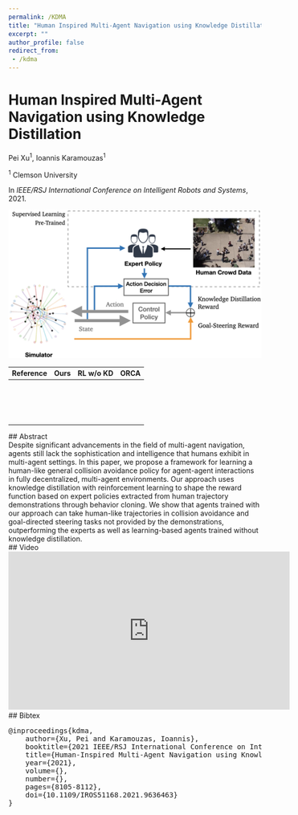 ```yaml
---
permalink: /KDMA
title: "Human Inspired Multi-Agent Navigation using Knowledge Distillation"
excerpt: ""
author_profile: false
redirect_from: 
 - /kdma
--- 
```


# Human Inspired Multi-Agent Navigation using Knowledge Distillation

<p class="author">
Pei Xu<sup>1</sup>, Ioannis Karamouzas<sup>1</sup>
</p>

<p class="affiliation">
<sup>1</sup> Clemson University
</p>

In _IEEE/RSJ International Conference on Intelligent Robots and Systems_, 2021.


<div class="m10"></div>
<div class="teaser">
<p><img src="projects/KDMA/teaser.png" /></p>
</div>

<table>
<thead>
<tr>
<th>Reference</th>
<th>Ours</th>
<th>RL w/o KD</th>
<th>ORCA</th>
</tr>
</thead>
<tbody>
<tr>
<td><a target="_blank" rel="noopener noreferrer" href="https://github.com/xupei0610/KDMA/blob/main/gallery/c6_ref.gif"><img src="https://github.com/xupei0610/KDMA/raw/main/gallery/c6_ref.gif" alt="" data-animated-image="" style="max-width: 100%;"></a></td>
<td><a target="_blank" rel="noopener noreferrer" href="https://github.com/xupei0610/KDMA/blob/main/gallery/c6_ours.gif"><img src="https://github.com/xupei0610/KDMA/raw/main/gallery/c6_ours.gif" alt="" data-animated-image="" style="max-width: 100%;"></a></td>
<td><a target="_blank" rel="noopener noreferrer" href="https://github.com/xupei0610/KDMA/blob/main/gallery/c6_rl.gif"><img src="https://github.com/xupei0610/KDMA/raw/main/gallery/c6_rl.gif" alt="" data-animated-image="" style="max-width: 100%;"></a></td>
<td><a target="_blank" rel="noopener noreferrer" href="https://github.com/xupei0610/KDMA/blob/main/gallery/c6_orca.gif"><img src="https://github.com/xupei0610/KDMA/raw/main/gallery/c6_orca.gif" alt="" data-animated-image="" style="max-width: 100%;"></a></td>
</tr>
<tr>
<td><a target="_blank" rel="noopener noreferrer" href="https://github.com/xupei0610/KDMA/blob/main/gallery/c12_1_ref.gif"><img src="https://github.com/xupei0610/KDMA/raw/main/gallery/c12_1_ref.gif" alt="" data-animated-image="" style="max-width: 100%;"></a></td>
<td><a target="_blank" rel="noopener noreferrer" href="https://github.com/xupei0610/KDMA/blob/main/gallery/c12_1_ours.gif"><img src="https://github.com/xupei0610/KDMA/raw/main/gallery/c12_1_ours.gif" alt="" data-animated-image="" style="max-width: 100%;"></a></td>
<td><a target="_blank" rel="noopener noreferrer" href="https://github.com/xupei0610/KDMA/blob/main/gallery/c12_1_rl.gif"><img src="https://github.com/xupei0610/KDMA/raw/main/gallery/c12_1_rl.gif" alt="" data-animated-image="" style="max-width: 100%;"></a></td>
<td><a target="_blank" rel="noopener noreferrer" href="https://github.com/xupei0610/KDMA/blob/main/gallery/c12_1_orca.gif"><img src="https://github.com/xupei0610/KDMA/raw/main/gallery/c12_1_orca.gif" alt="" data-animated-image="" style="max-width: 100%;"></a></td>
</tr>
<tr>
<td><a target="_blank" rel="noopener noreferrer" href="https://github.com/xupei0610/KDMA/blob/main/gallery/c24_3_ref.gif"><img src="https://github.com/xupei0610/KDMA/raw/main/gallery/c24_3_ref.gif" alt="" data-animated-image="" style="max-width: 100%;"></a></td>
<td><a target="_blank" rel="noopener noreferrer" href="https://github.com/xupei0610/KDMA/blob/main/gallery/c24_3_ours.gif"><img src="https://github.com/xupei0610/KDMA/raw/main/gallery/c24_3_ours.gif" alt="" data-animated-image="" style="max-width: 100%;"></a></td>
<td><a target="_blank" rel="noopener noreferrer" href="https://github.com/xupei0610/KDMA/blob/main/gallery/c24_3_rl.gif"><img src="https://github.com/xupei0610/KDMA/raw/main/gallery/c24_3_rl.gif" alt="" data-animated-image="" style="max-width: 100%;"></a></td>
<td><a target="_blank" rel="noopener noreferrer" href="https://github.com/xupei0610/KDMA/blob/main/gallery/c24_3_orca.gif"><img src="https://github.com/xupei0610/KDMA/raw/main/gallery/c24_3_orca.gif" alt="" data-animated-image="" style="max-width: 100%;"></a></td>
</tr>
<tr>
<td><a target="_blank" rel="noopener noreferrer" href="https://github.com/xupei0610/KDMA/blob/main/gallery/c24_4_ref.gif"><img src="https://github.com/xupei0610/KDMA/raw/main/gallery/c24_4_ref.gif" alt="" data-animated-image="" style="max-width: 100%;"></a></td>
<td><a target="_blank" rel="noopener noreferrer" href="https://github.com/xupei0610/KDMA/blob/main/gallery/c24_4_ours.gif"><img src="https://github.com/xupei0610/KDMA/raw/main/gallery/c24_4_ours.gif" alt="" data-animated-image="" style="max-width: 100%;"></a></td>
<td><a target="_blank" rel="noopener noreferrer" href="https://github.com/xupei0610/KDMA/blob/main/gallery/c24_4_rl.gif"><img src="https://github.com/xupei0610/KDMA/raw/main/gallery/c24_4_rl.gif" alt="" data-animated-image="" style="max-width: 100%;"></a></td>
<td><a target="_blank" rel="noopener noreferrer" href="https://github.com/xupei0610/KDMA/blob/main/gallery/c24_4_orca.gif"><img src="https://github.com/xupei0610/KDMA/raw/main/gallery/c24_4_orca.gif" alt="" data-animated-image="" style="max-width: 100%;"></a></td>
</tr>
</tbody>
</table>

<div class="m10"></div>
## Abstract
<div class="abstract">
Despite significant advancements in the field of multi-agent navigation, agents still lack the sophistication and intelligence that humans exhibit in multi-agent settings. In this paper, we propose a framework for learning a human-like general collision avoidance policy for agent-agent interactions in fully decentralized, multi-agent environments. Our approach uses knowledge distillation with reinforcement learning to shape the reward function based on expert policies extracted from human trajectory demonstrations through behavior cloning. We show that agents trained with our approach can take human-like trajectories in collision avoidance and goal-directed steering tasks not provided by the demonstrations, outperforming the experts as well as learning-based agents trained without knowledge distillation.
</div>


<div class="m10"></div>
## Video
<div style="max-width:560px">
<iframe width="560" height="315" src="https://www.youtube.com/embed/tMctyEw8kRI?si=7Y4unsmk6Q9qDngW" frameborder="0" allow="accelerometer; autoplay; clipboard-write; encrypted-media; gyroscope; picture-in-picture; web-share" allowfullscreen></iframe>
</div>


<div class="m10"></div>
## Bibtex
<pre class="bibtex">
@inproceedings{kdma,
    author={Xu, Pei and Karamouzas, Ioannis},
    booktitle={2021 IEEE/RSJ International Conference on Intelligent Robots and Systems (IROS)}, 
    title={Human-Inspired Multi-Agent Navigation using Knowledge Distillation}, 
    year={2021},
    volume={},
    number={},
    pages={8105-8112},
    doi={10.1109/IROS51168.2021.9636463}
}
</pre>
